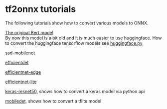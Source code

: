 <!--- SPDX-License-Identifier: Apache-2.0 -->

# tf2onnx tutorials

The following tutorials show how to convert various models to ONNX.

[The original Bert model](https://github.com/onnx/tensorflow-onnx/blob/master/tutorials/BertTutorial.ipynb)<br/>
By now this model is a bit old and it is much easier to use huggingface. How to convert the huggingface tensorflow models see [huggingface.py](https://github.com/onnx/tensorflow-onnx/blob/master/tests/huggingface.py)


[ssd-mobilenet](https://github.com/onnx/tensorflow-onnx/blob/master/tutorials/ConvertingSSDMobilenetToONNX.ipynb)

[efficientdet](https://github.com/onnx/tensorflow-onnx/blob/master/tutorials/efficientdet.ipynb)

[efficientnet-edge](https://github.com/onnx/tensorflow-onnx/blob/master/tutorials/efficientnet-edge.ipynb)

[efficientnet-lite](https://github.com/onnx/tensorflow-onnx/blob/master/tutorials/efficientnet-lite.ipynb)

[keras-resnet50](https://github.com/onnx/tensorflow-onnx/blob/master/tutorials/keras-resnet50.ipynb), shows how to convert a keras model via python api

[mobiledet](https://github.com/onnx/tensorflow-onnx/blob/master/tutorials/mobiledet-tflite.ipynb), shows how to convert a tflite model
